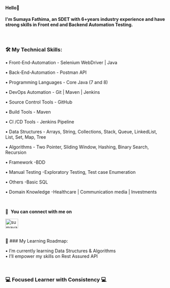 #### Hello👋

#### I'm Sumaya Fathima, an SDET with 6+years industry experience and have strong skills in Front end and Backend Automation Testing. 

<br>

### 🛠️ My Technical Skills: 

• Front-End-Automation - Selenium WebDriver | Java 

• Back-End-Automation - Postman API

• Programming Languages - Core Java (7 and 8)

• DevOps Automation - Git | Maven | Jenkins 

• Source Control Tools - GitHub

• Build Tools - Maven

• CI /CD Tools - Jenkins Pipeline

• Data Structures - Arrays, String, Collections, Stack, Queue, LinkedList, List, Set, Map, Tree

• Algorithms - Two Pointer, Sliding Window, Hashing, Binary Search, Recursion

• Framework -BDD

• Manual Testing -Exploratory Testing, Test case Enumeration

• Others -Basic SQL

• Domain Knowledge -Healthcare | Communication media | Investments

<br>

 🔗 &nbsp;**You can connect with me on**
 
<p align="left">
<a href="[https://linkedin.com/in/gautamkrishnar](https://www.linkedin.com/in/sumaya-fathima-sdet)" target="blank"><img align="center" src="https://raw.githubusercontent.com/rahuldkjain/github-profile-readme-generator/master/src/images/icons/Social/linked-in-alt.svg" alt="sumayafathima" height="30" width="40" /></a>
 
<br>
<br>
 
 🌱 ### My Learning Roadmap: 
  
  • I’m currently learning Data Structures & Algorithms <br>
  • I’ll empower my skills on Rest Assured API

 <br>
 
### 💻 Focused Learner with Consistency 💻


 
 

